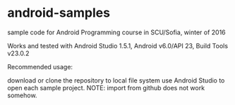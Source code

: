 # android-samples
sample code for Android Programming course in SCU/Sofia, winter of 2016

Works and tested with Android Studio 1.5.1, Android v6.0/API 23, Build Tools v23.0.2

Recommended usage:

download or clone the repository to local file system
use Android Studio to open each sample project. NOTE: import from github does not work somehow.